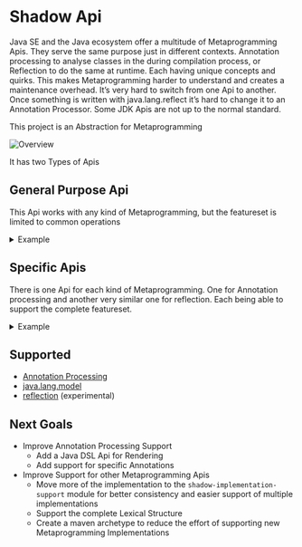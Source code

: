 # Shadow Api


Java SE and the Java ecosystem offer a multitude of Metaprogramming
Apis. They serve the same purpose just in different contexts. Annotation
processing to analyse classes in the during compilation process, or
Reflection to do the same at runtime. Each having unique concepts and
quirks. This makes Metaprogramming harder to understand and creates a
maintenance overhead. It’s very hard to switch from one Api to another.
Once something is written with java.lang.reflect it’s hard to change it
to an Annotation Processor. Some JDK Apis are not up to the normal
standard.


This project is an Abstraction for Metaprogramming


![Overview](https://www.shadow.determann.io/Shadow-Api/_images/Overview.svg)


It has two Types of Apis



## General Purpose Api


This Api works with any kind of Metaprogramming, but the featureset is
limited to common operations

<details>
<summary>Example</summary>


The Api is request based. As a caller you can request for example a
field of a class. Accessing fields may or may not be supported.


``` highlightjs
@Test
void request()
{
   //adapter for the reflection api
   C_Class systemClass = R_Adapter.generalize(System.class);
   //request the field "out" for the class java.lang.System
   Response<C_Field> out = Provider.request(systemClass,
                                            Operations.DECLARED_GET_FIELD,
                                            "out");

   switch (out)
   {
      //the implementation may not support this operation
      //e.g. it's impossible to access fields with reflection
      case Response.Unsupported<C_Field> unsupported -> Assertions.fail();
      //the implementation may support this operation, but there is no
      //result for this instance
      //e.g. the class java.lang.System does not have a field called "out"
      case Response.Empty<C_Field> empty -> Assertions.fail();
      //accessing fields via reflection is possible and java.lang.System
      //does have a field called "out" therefore a result is expected
      case Response.Result<C_Field> result -> assertNotNull(result.value());
   }
}
```

Or use a convenience method if `Optional.empty()` or throwing an
Exception is a fitting default behavior.

``` highlightjs
@Test
void requestOrEmpty()
{
   //adapter for the reflection api
   C_Class systemClass = R_Adapter.generalize(System.class);
   //request the field "out" for the class java.lang.System.
   //If its unsupported an Empty Optional is returned
   Optional<C_Field> out = Provider.requestOrEmpty(systemClass,
                                                   Operations.DECLARED_GET_FIELD,
                                                   "out");

   assertTrue(out.isPresent());
}
```
``` highlightjs
@Test
void requestOrThrow()
{
   //adapter for the reflection api
   C_Class systemClass = R_Adapter.generalize(System.class);
   //request the field "out" for the class java.lang.System.
   //If its unsupported an Exception is thrown
   C_Field out = Provider.requestOrThrow(systemClass,
                                         Operations.DECLARED_GET_FIELD,
                                         "out");

   assertNotNull(out);
}
```
</details>



## Specific Apis

There is one Api for each kind of Metaprogramming. One for Annotation
processing and another very similar one for reflection. Each being able
to support the complete featureset.

<details>
<summary>Example</summary>


This Annotation Processor generates Builder


``` highlightjs
package io.determann.shadow.builder;

import io.determann.shadow.api.annotation_processing.AP_Context;
import io.determann.shadow.api.annotation_processing.AP_Processor;
import io.determann.shadow.api.lang_model.shadow.LM_Nameable;
import io.determann.shadow.api.lang_model.shadow.LM_QualifiedNameable;
import io.determann.shadow.api.lang_model.shadow.structure.LM_Property;
import io.determann.shadow.api.lang_model.shadow.type.LM_Class;
import io.determann.shadow.api.lang_model.shadow.type.LM_Type;

import java.util.List;
import java.util.stream.Collectors;

import static org.apache.commons.lang3.StringUtils.capitalize;
import static org.apache.commons.lang3.StringUtils.uncapitalize;

/**
 * Builds a companion Builder class for each annotated class
 */
public class ShadowBuilderProcessor extends AP_Processor
{
   @Override
   public void process(final AP_Context context)
   {
      //iterate over every class annotated with the BuilderPattern annotation
      for (LM_Class aClass : context
            .getClassesAnnotatedWith("io.determann.shadow.builder.BuilderPattern"))
      {
         String toBuildQualifiedName = aClass.getQualifiedName();
         //qualifiedName of the companion builder class
         String builderQualifiedName = toBuildQualifiedName + "ShadowBuilder";
         //simpleName of the companion builder class
         String builderSimpleName = aClass.getName() + "ShadowBuilder";
         String builderVariableName = uncapitalize(builderSimpleName);

         //create a record holding the code needed to render a property in the builder
         List<BuilderElement> builderElements =
               aClass.getProperties()
                     .stream()
                     .filter(LM_Property::isMutable)
                     .map(property -> renderProperty(builderSimpleName,
                                                     builderVariableName,
                                                     property))
                     .toList();

         //writes the builder
         context.writeAndCompileSourceFile(builderQualifiedName,
                                           renderBuilder(aClass,
                                                         toBuildQualifiedName,
                                                         builderSimpleName,
                                                         builderVariableName,
                                                         builderElements));
      }
   }

   /**
    * renders a companion builder class
    */
   private String renderBuilder(final LM_Class aClass,
                                final String toBuildQualifiedName,
                                final String builderSimpleName,
                                final String builderVariableName,
                                final List<BuilderElement> builderElements)
   {
      String fields = builderElements.stream()
                                     .map(BuilderElement::field)
                                     .collect(Collectors.joining("\n\n"));

      String mutators = builderElements.stream()
                                       .map(BuilderElement::mutator)
                                       .collect(Collectors.joining("\n\n"));

      String setterInvocations = builderElements.stream()
                                                .map(BuilderElement::toBuildSetter)
                                                .collect(Collectors.joining("\n\n"));
      return """
            package %1$s;

            public class %2$s{
               %3$s

            %4$s

               public %5$s build() {
                  %5$s %6$s = new %5$s();
                  %7$s
                  return %6$s;
               }
            }
            """.formatted(aClass.getPackage().getQualifiedName(),
                          builderSimpleName,
                          fields,
                          mutators,
                          toBuildQualifiedName,
                          builderVariableName,
                          setterInvocations);
   }

   /**
    * Creates a {@link BuilderElement} for each property of the annotated pojo
    */
   private BuilderElement renderProperty(final String builderSimpleName,
                                         final String builderVariableName,
                                         final LM_Property property)
   {
      String propertyName = property.getName();
      String type = renderType(property.getType());
      String field = "private " + type + " " + propertyName + ";";

      String mutator = """
               public %1$s with%2$s(%3$s %4$s) {
                  this.%4$s = %4$s;
                  return this;
               }
            """.formatted(builderSimpleName,
                          capitalize(propertyName),
                          type,
                          propertyName);

      String toBuildSetter = builderVariableName + "." +
                             property.getSetterOrThrow().getName() +
                             "(" + propertyName + ");";

      return new BuilderElement(field, mutator, toBuildSetter);
   }

   /**
    * Used to render the code needed to render a property in the builder
    *
    * @param field ones rendered will hold the values being used to build the pojo
    * @param mutator ones rendered will set the value of the {@link #field}
    * @param toBuildSetter ones rendered will modify the build pojo
    */
   private record BuilderElement(String field,
                                 String mutator,
                                 String toBuildSetter) {}

   private static String renderType(LM_Type type)
   {
      if (type instanceof LM_QualifiedNameable qualifiedNameable)
      {
         return qualifiedNameable.getQualifiedName();
      }
      if (type instanceof LM_Nameable nameable)
      {
         return nameable.getName();
      }
      return type.toString();
   }
}
```
</details>



## Supported

- [Annotation Processing](https://www.shadow.determann.io/Shadow-Api/Annotation%20Processing.html)
- [java.lang.model](https://www.shadow.determann.io/Shadow-Api/java.lang.model.html)
- [reflection](https://www.shadow.determann.io/Shadow-Api/Reflection.html) (experimental)



## Next Goals

- Improve Annotation Processing Support
  - Add a Java DSL Api for Rendering 
  - Add support for specific Annotations
- Improve Support for other Metaprogramming Apis
  - Move more of the implementation to the `shadow-implementation-support`
    module for better consistency and easier support of multiple
    implementations
  - Support the complete Lexical Structure
  - Create a maven archetype to reduce the effort of supporting new
    Metaprogramming Implementations